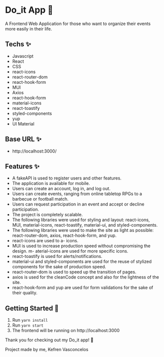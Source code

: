 # Do_it App 📝

A Frontend Web Application for those who want to organize their events more easily in their life.

## Techs ✨

- Javascript
- React
- CSS
- react-icons
- react-router-dom
- react-hook-form
- MUI
- Axios
- react-hook-form
- material-icons
- react-toastify
- styled-components
- yup
- UI Material

## Base URL ✨

- http://localhost:3000/

## Features ✨

- A fakeAPI is used to register users and other features.
- The application is available for mobile.
- Users can create an account, log in, and log out.
- Users can create events, ranging from online tabletop RPGs to a barbecue or football match.
- Users can request participation in an event and accept or decline participation.
- The project is completely scalable.
- The following libraries were used for styling and layout: react-icons, MUI, material-icons, react-toastify, material-ui, and styled-components.
- The following libraries were used to make the site as light as possible: react-router-dom, axios, react-hook-form, and yup.
- react-icons are used to a- icons.
- MUI is used to increase production speed without compromising the design.
  m- aterial-icons are used for more specific icons.
- react-toastify is used for alerts/notifications.
- material-ui and styled-components are used for the reuse of stylized components for the sake of production speed.
- react-router-dom is used to speed up the transition of pages.
- axios is used for the cleanCode concept and also for the lightness of the site.
- react-hook-form and yup are used for form validations for the sake of their quality.

## Getting Started 🚀

1. Run ``yarn install``
2. Run ``yarn start``
3. The frontend will be running on http://localhost:3000

Thank you for checking out my Do_it app! 🙌

Project made by me, Kefren Vasconcelos

